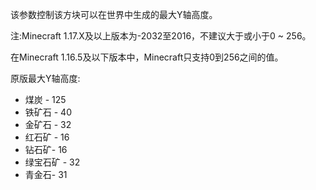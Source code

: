 该参数控制该方块可以在世界中生成的最大Y轴高度。

注:Minecraft 1.17.X及以上版本为-2032至2016，不建议大于或小于0 ~ 256。

在Minecraft 1.16.5及以下版本中，Minecraft只支持0到256之间的值。

原版最大Y轴高度:

* 煤炭 - 125
* 铁矿石 - 40
* 金矿石 - 32
* 红石矿 - 16
* 钻石矿- 16
* 绿宝石矿 - 32
* 青金石- 31
